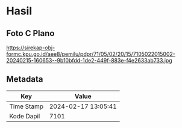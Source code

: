 # Hasil

## Foto C Plano

https://sirekap-obj-formc.kpu.go.id/aee8/pemilu/pdpr/71/05/02/20/15/7105022015002-20240215-160653--9b10bfdd-1de2-449f-883e-f4e2633ab733.jpg


## Metadata

| Key        | Value               |
| ---------- | ------------------- |
| Time Stamp | 2024-02-17 13:05:41 |
| Kode Dapil | 7101                |



